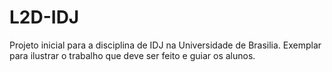 # L2D-IDJ
Projeto inicial para a disciplina de IDJ na Universidade de Brasilia. Exemplar para ilustrar o trabalho que deve ser feito e guiar os alunos.
